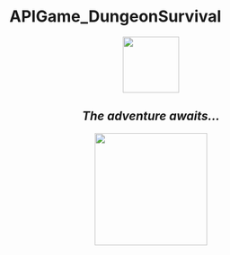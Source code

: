 # APIGame_DungeonSurvival
<div id="header" align="center">
  <img src="https://media.giphy.com/media/v1.Y2lkPTc5MGI3NjExYzZrY3l2Z2cyNDFwbGx4NDlsY3oweWhmazY5Y2JweDV5OWdpNTBwYSZlcD12MV9pbnRlcm5hbF9naWZfYnlfaWQmY3Q9cw/wl1a0yOGTNkNDLoInE/giphy.gif" width="100"/>
</div>
<div id="header" align="center">
<img src="https://komarev.com/ghpvc/?username=KLimaLima&style=flat-square&color=blue" alt=""/>
  
## *The adventure awaits...*
<img src="https://media.giphy.com/media/v1.Y2lkPTc5MGI3NjExZHdwOWVoY29zOHpreHdtNzMzNDQ4NDhnczlla2lwYmZpdXdhbGhsZSZlcD12MV9pbnRlcm5hbF9naWZfYnlfaWQmY3Q9Zw/Lopx9eUi34rbq/giphy.gif" width="200"/>

